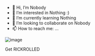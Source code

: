 - 👋 Hi, I’m Nobody
- 👀 I’m interested in Nothing :)
- 🌱 I’m currently learning Nothing
- 💞️ I’m looking to collaborate on Nobody
- 📫 How to reach me: ...

![image](https://user-images.githubusercontent.com/96221801/170048470-e3e66116-1f30-4bc6-b5fc-0ba2ad39a7e6.png)

Get RICKROLLED

<!---
anhduc261209/anhduc261209 is a ✨ special ✨ repository because its `README.md` (this file) appears on your GitHub profile.
You can click the Preview link to take a look at your changes.
--->
